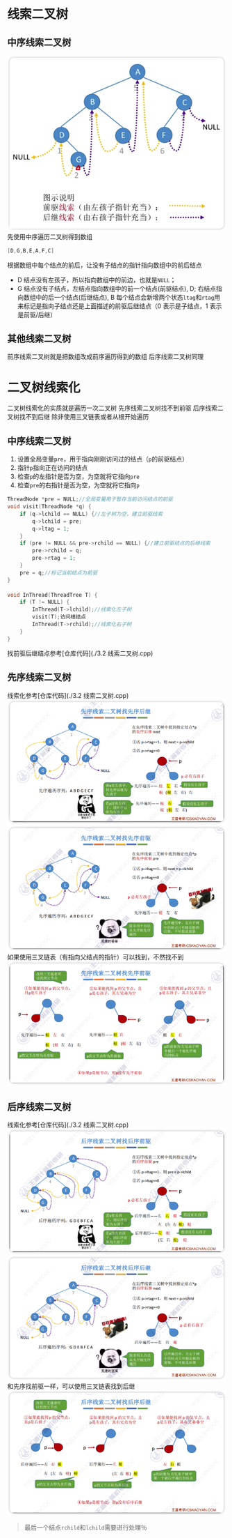 # 线索二叉树
## 中序线索二叉树
 ![中序线索二叉树](../images/XwsjZY.png)
先使用中序遍历二叉树得到数组

```c++
[D,G,B,E,A,F,C]
```
根据数组中每个结点的前后，让没有子结点的指针指向数组中的前后结点
- D 结点没有左孩子，所以指向数组中的前边，也就是`NULL`；
- G 结点没有子结点，左结点指向数组中的前一个结点(前驱结点), D; 右结点指向数组中的后一个结点(后继结点), B
每个结点会新增两个状态`ltag`和`rtag`用来标记是指向子结点还是上面描述的前驱后继结点（0 表示是子结点，1 表示是前驱/后继）
## 其他线索二叉树
前序线索二叉树就是把数组改成前序遍历得到的数组
后序线索二叉树同理

# 二叉树线索化
二叉树线索化的实质就是遍历一次二叉树
先序线索二叉树找不到前驱
后序线索二叉树找不到后继
除非使用三叉链表或者从根开始遍历
## 中序线索二叉树
1. 设置全局变量`pre`，用于指向刚刚访问过的结点（`p`的前驱结点）
2. 指针`p`指向正在访问的结点
3. 检查`p`的左指针是否为空，为空就将它指向`pre`
4. 检查`pre`的右指针是否为空，为空就将它指向`p`
```c++
ThreadNode *pre = NULL;//全局变量用于暂存当前访问结点的前驱
void visit(ThreadNode *q) {
    if (q->lchild == NULL) {//左子树为空，建立前驱线索
        q->lchild = pre;
        q->ltag = 1;
    }
    if (pre != NULL && pre->rchild == NULL) {//建立前驱结点的后继线索
        pre->rchild = q;
        pre->rtag = 1;
    }
    pre = q;//标记当前结点为前驱
}

void InThread(ThreadTree T) {
    if (T != NULL) {
        InThread(T->lchild);//线索化左子树
        visit(T);访问根结点
        InThread(T->rchild);//线索化右子树
    }
}
```
找前驱后继结点参考[仓库代码](./3.2 线索二叉树.cpp)

## 先序线索二叉树
线索化参考[仓库代码](./3.2 线索二叉树.cpp)
![先序线索二叉树找先序后继](../images/KNobPl.png)
![先序线索二叉树找先序前驱](../images/voIZQU.png)
如果使用三叉链表（有指向父结点的指针）可以找到，不然找不到
![三叉链表找先序前驱](../images/lJz8ly.png)

## 后序线索二叉树
线索化参考[仓库代码](./3.2 线索二叉树.cpp)
![后序线索二叉树找后序前驱](../images/XWac8l.png)
![后序线索二叉树找后序后继](../images/xsUWPB.png)
和先序找前驱一样，可以使用三叉链表找到后继
![三叉链表找后序后继](../images/VIlLjy.png)

> 最后一个结点`rchild`和`lchild`需要进行处理％